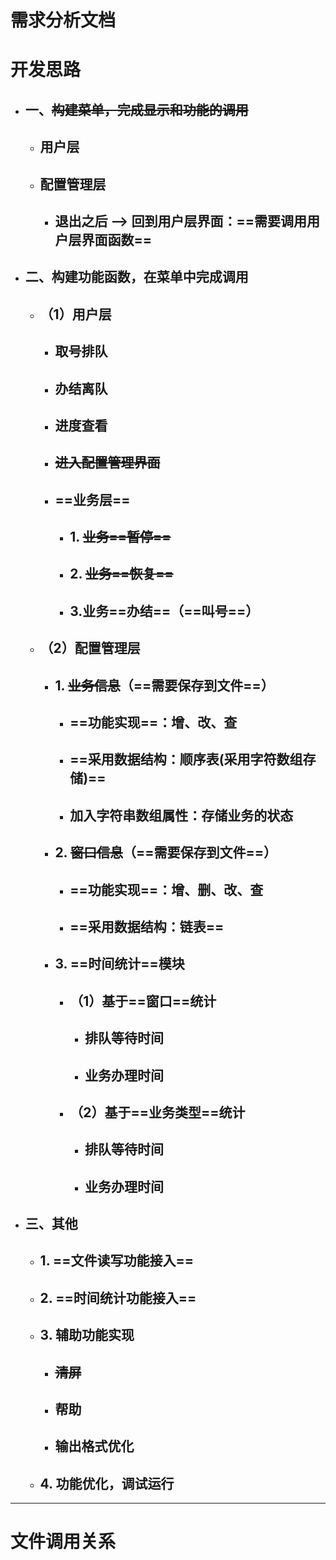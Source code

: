 # 需求分析文档

# 开发思路

- ## 一、~~构建菜单，完成显示和功能的调用~~

  - ## 用户层
  - ## 配置管理层
    - ## 退出之后 --> 回到用户层界面：==需要调用用户层界面函数==

- ## 二、构建功能函数，在菜单中完成调用
  - ## （1）用户层
    - ## 取号排队
    - ## 办结离队
    - ## 进度查看
    - ## ~~进入配置管理界面~~
    - ## ==业务层==
      - ## 1. ~~业务==暂停==~~
      - ## 2. ~~业务==恢复==~~
      - ## 3.业务==办结==（==叫号==）
  - ## （2）配置管理层
    - ## 1. ~~业务信息~~（==需要保存到文件==）
      - ## ==功能实现==：增、改、查
      - ## ==采用数据结构：顺序表(采用字符数组存储)==
      - ## 加入字符串数组属性：存储业务的状态
    - ## 2. ~~窗口信息~~（==需要保存到文件==）
      - ## ==功能实现==：增、删、改、查
      - ## ==采用数据结构：链表==
    - ## 3. ==时间统计==模块
      - ## （1）基于==窗口==统计
        - ## 排队等待时间
        - ## 业务办理时间
      - ## （2）基于==业务类型==统计
        - ## 排队等待时间
        - ## 业务办理时间
- ## 三、其他
  - ## 1. ==文件读写功能接入==
  - ## 2. ==时间统计功能接入==
  - ## 3. 辅助功能实现
    - ## ~~清屏~~
    - ## 帮助
    - ## 输出格式优化
  - ## 4. 功能优化，调试运行

---

# 文件调用关系
